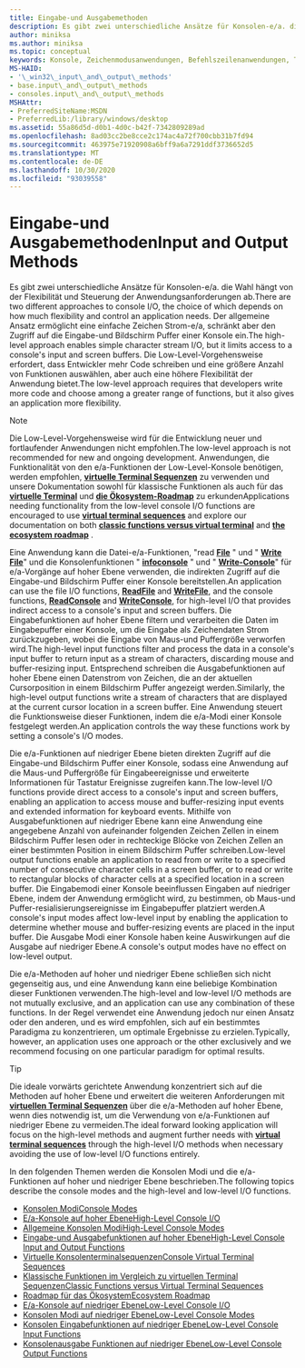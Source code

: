 ```yaml
---
title: Eingabe-und Ausgabemethoden
description: Es gibt zwei unterschiedliche Ansätze für Konsolen-e/a. die Wahl hängt von der Flexibilität und Steuerung der Anwendungsanforderungen ab.
author: miniksa
ms.author: miniksa
ms.topic: conceptual
keywords: Konsole, Zeichenmodusanwendungen, Befehlszeilenanwendungen, Terminalanwendungen, Konsolen-API
MS-HAID:
- '\_win32\_input\_and\_output\_methods'
- base.input\_and\_output\_methods
- consoles.input\_and\_output\_methods
MSHAttr:
- PreferredSiteName:MSDN
- PreferredLib:/library/windows/desktop
ms.assetid: 55a86d5d-d0b1-4d0c-b42f-7342809289ad
ms.openlocfilehash: 8ad03cc2be8cce2c174ac4a72f700cbb31b7fd94
ms.sourcegitcommit: 463975e71920908a6bff9a6a7291ddf3736652d5
ms.translationtype: MT
ms.contentlocale: de-DE
ms.lasthandoff: 10/30/2020
ms.locfileid: "93039558"
---
```

# <a name="input-and-output-methods"></a><span data-ttu-id="4d1a4-104">Eingabe-und Ausgabemethoden</span><span class="sxs-lookup"><span data-stu-id="4d1a4-104">Input and Output Methods</span></span>

<span data-ttu-id="4d1a4-105">Es gibt zwei unterschiedliche Ansätze für Konsolen-e/a. die Wahl hängt von der Flexibilität und Steuerung der Anwendungsanforderungen ab.</span><span class="sxs-lookup"><span data-stu-id="4d1a4-105">There are two different approaches to console I/O, the choice of which depends on how much flexibility and control an application needs.</span></span> <span data-ttu-id="4d1a4-106">Der allgemeine Ansatz ermöglicht eine einfache Zeichen Strom-e/a, schränkt aber den Zugriff auf die Eingabe-und Bildschirm Puffer einer Konsole ein.</span><span class="sxs-lookup"><span data-stu-id="4d1a4-106">The high-level approach enables simple character stream I/O, but it limits access to a console's input and screen buffers.</span></span> <span data-ttu-id="4d1a4-107">Die Low-Level-Vorgehensweise erfordert, dass Entwickler mehr Code schreiben und eine größere Anzahl von Funktionen auswählen, aber auch eine höhere Flexibilität der Anwendung bietet.</span><span class="sxs-lookup"><span data-stu-id="4d1a4-107">The low-level approach requires that developers write more code and choose among a greater range of functions, but it also gives an application more flexibility.</span></span>

> [!NOTE]
> <span data-ttu-id="4d1a4-108">Die Low-Level-Vorgehensweise wird für die Entwicklung neuer und fortlaufender Anwendungen nicht empfohlen.</span><span class="sxs-lookup"><span data-stu-id="4d1a4-108">The low-level approach is not recommended for new and ongoing development.</span></span> <span data-ttu-id="4d1a4-109">Anwendungen, die Funktionalität von den e/a-Funktionen der Low-Level-Konsole benötigen, werden empfohlen, **[virtuelle Terminal Sequenzen](console-virtual-terminal-sequences.md)** zu verwenden und unsere Dokumentation sowohl für klassische Funktionen als auch für das **[virtuelle Terminal](classic-vs-vt.md)** und **[die Ökosystem-Roadmap](ecosystem-roadmap.md)** zu erkunden</span><span class="sxs-lookup"><span data-stu-id="4d1a4-109">Applications needing functionality from the low-level console I/O functions are encouraged to use **[virtual terminal sequences](console-virtual-terminal-sequences.md)** and explore our documentation on both **[classic functions versus virtual terminal](classic-vs-vt.md)** and **[the ecosystem roadmap](ecosystem-roadmap.md)** .</span></span>

<span data-ttu-id="4d1a4-110">Eine Anwendung kann die Datei-e/a-Funktionen, "read [**File**](https://msdn.microsoft.com/library/windows/desktop/aa365467) " und " [**Write File**](https://msdn.microsoft.com/library/windows/desktop/aa365747)" und die Konsolenfunktionen " [**infoconsole**](readconsole.md) " und " [**Write-Console**](writeconsole.md)" für e/a-Vorgänge auf hoher Ebene verwenden, die indirekten Zugriff auf die Eingabe-und Bildschirm Puffer einer Konsole bereitstellen.</span><span class="sxs-lookup"><span data-stu-id="4d1a4-110">An application can use the file I/O functions, [**ReadFile**](https://msdn.microsoft.com/library/windows/desktop/aa365467) and [**WriteFile**](https://msdn.microsoft.com/library/windows/desktop/aa365747), and the console functions, [**ReadConsole**](readconsole.md) and [**WriteConsole**](writeconsole.md), for high-level I/O that provides indirect access to a console's input and screen buffers.</span></span> <span data-ttu-id="4d1a4-111">Die Eingabefunktionen auf hoher Ebene filtern und verarbeiten die Daten im Eingabepuffer einer Konsole, um die Eingabe als Zeichendaten Strom zurückzugeben, wobei die Eingabe von Maus-und Puffergröße verworfen wird.</span><span class="sxs-lookup"><span data-stu-id="4d1a4-111">The high-level input functions filter and process the data in a console's input buffer to return input as a stream of characters, discarding mouse and buffer-resizing input.</span></span> <span data-ttu-id="4d1a4-112">Entsprechend schreiben die Ausgabefunktionen auf hoher Ebene einen Datenstrom von Zeichen, die an der aktuellen Cursorposition in einem Bildschirm Puffer angezeigt werden.</span><span class="sxs-lookup"><span data-stu-id="4d1a4-112">Similarly, the high-level output functions write a stream of characters that are displayed at the current cursor location in a screen buffer.</span></span> <span data-ttu-id="4d1a4-113">Eine Anwendung steuert die Funktionsweise dieser Funktionen, indem die e/a-Modi einer Konsole festgelegt werden.</span><span class="sxs-lookup"><span data-stu-id="4d1a4-113">An application controls the way these functions work by setting a console's I/O modes.</span></span>

<span data-ttu-id="4d1a4-114">Die e/a-Funktionen auf niedriger Ebene bieten direkten Zugriff auf die Eingabe-und Bildschirm Puffer einer Konsole, sodass eine Anwendung auf die Maus-und Puffergröße für Eingabeereignisse und erweiterte Informationen für Tastatur Ereignisse zugreifen kann.</span><span class="sxs-lookup"><span data-stu-id="4d1a4-114">The low-level I/O functions provide direct access to a console's input and screen buffers, enabling an application to access mouse and buffer-resizing input events and extended information for keyboard events.</span></span> <span data-ttu-id="4d1a4-115">Mithilfe von Ausgabefunktionen auf niedriger Ebene kann eine Anwendung eine angegebene Anzahl von aufeinander folgenden Zeichen Zellen in einem Bildschirm Puffer lesen oder in rechteckige Blöcke von Zeichen Zellen an einer bestimmten Position in einem Bildschirm Puffer schreiben.</span><span class="sxs-lookup"><span data-stu-id="4d1a4-115">Low-level output functions enable an application to read from or write to a specified number of consecutive character cells in a screen buffer, or to read or write to rectangular blocks of character cells at a specified location in a screen buffer.</span></span> <span data-ttu-id="4d1a4-116">Die Eingabemodi einer Konsole beeinflussen Eingaben auf niedriger Ebene, indem der Anwendung ermöglicht wird, zu bestimmen, ob Maus-und Puffer-resialisierungsereignisse im Eingabepuffer platziert werden.</span><span class="sxs-lookup"><span data-stu-id="4d1a4-116">A console's input modes affect low-level input by enabling the application to determine whether mouse and buffer-resizing events are placed in the input buffer.</span></span> <span data-ttu-id="4d1a4-117">Die Ausgabe Modi einer Konsole haben keine Auswirkungen auf die Ausgabe auf niedriger Ebene.</span><span class="sxs-lookup"><span data-stu-id="4d1a4-117">A console's output modes have no effect on low-level output.</span></span>

<span data-ttu-id="4d1a4-118">Die e/a-Methoden auf hoher und niedriger Ebene schließen sich nicht gegenseitig aus, und eine Anwendung kann eine beliebige Kombination dieser Funktionen verwenden.</span><span class="sxs-lookup"><span data-stu-id="4d1a4-118">The high-level and low-level I/O methods are not mutually exclusive, and an application can use any combination of these functions.</span></span> <span data-ttu-id="4d1a4-119">In der Regel verwendet eine Anwendung jedoch nur einen Ansatz oder den anderen, und es wird empfohlen, sich auf ein bestimmtes Paradigma zu konzentrieren, um optimale Ergebnisse zu erzielen.</span><span class="sxs-lookup"><span data-stu-id="4d1a4-119">Typically, however, an application uses one approach or the other exclusively and we recommend focusing on one particular paradigm for optimal results.</span></span>

> [!TIP]
> <span data-ttu-id="4d1a4-120">Die ideale vorwärts gerichtete Anwendung konzentriert sich auf die Methoden auf hoher Ebene und erweitert die weiteren Anforderungen mit **[virtuellen Terminal Sequenzen](console-virtual-terminal-sequences.md)** über die e/a-Methoden auf hoher Ebene, wenn dies notwendig ist, um die Verwendung von e/a-Funktionen auf niedriger Ebene zu vermeiden.</span><span class="sxs-lookup"><span data-stu-id="4d1a4-120">The ideal forward looking application will focus on the high-level methods and augment further needs with **[virtual terminal sequences](console-virtual-terminal-sequences.md)** through the high-level I/O methods when necessary avoiding the use of low-level I/O functions entirely.</span></span>

<span data-ttu-id="4d1a4-121">In den folgenden Themen werden die Konsolen Modi und die e/a-Funktionen auf hoher und niedriger Ebene beschrieben.</span><span class="sxs-lookup"><span data-stu-id="4d1a4-121">The following topics describe the console modes and the high-level and low-level I/O functions.</span></span>

- [<span data-ttu-id="4d1a4-122">Konsolen Modi</span><span class="sxs-lookup"><span data-stu-id="4d1a4-122">Console Modes</span></span>](console-modes.md)
- [<span data-ttu-id="4d1a4-123">E/a-Konsole auf hoher Ebene</span><span class="sxs-lookup"><span data-stu-id="4d1a4-123">High-Level Console I/O</span></span>](high-level-console-i-o.md)
- [<span data-ttu-id="4d1a4-124">Allgemeine Konsolen Modi</span><span class="sxs-lookup"><span data-stu-id="4d1a4-124">High-Level Console Modes</span></span>](high-level-console-modes.md)
- [<span data-ttu-id="4d1a4-125">Eingabe-und Ausgabefunktionen auf hoher Ebene</span><span class="sxs-lookup"><span data-stu-id="4d1a4-125">High-Level Console Input and Output Functions</span></span>](high-level-console-input-and-output-functions.md)
- [<span data-ttu-id="4d1a4-126">Virtuelle Konsolenterminalsequenzen</span><span class="sxs-lookup"><span data-stu-id="4d1a4-126">Console Virtual Terminal Sequences</span></span>](console-virtual-terminal-sequences.md)
- [<span data-ttu-id="4d1a4-127">Klassische Funktionen im Vergleich zu virtuellen Terminal Sequenzen</span><span class="sxs-lookup"><span data-stu-id="4d1a4-127">Classic Functions versus Virtual Terminal Sequences</span></span>](classic-vs-vt.md)
- [<span data-ttu-id="4d1a4-128">Roadmap für das Ökosystem</span><span class="sxs-lookup"><span data-stu-id="4d1a4-128">Ecosystem Roadmap</span></span>](ecosystem-roadmap.md)
- [<span data-ttu-id="4d1a4-129">E/a-Konsole auf niedriger Ebene</span><span class="sxs-lookup"><span data-stu-id="4d1a4-129">Low-Level Console I/O</span></span>](low-level-console-i-o.md)
- [<span data-ttu-id="4d1a4-130">Konsolen Modi auf niedriger Ebene</span><span class="sxs-lookup"><span data-stu-id="4d1a4-130">Low-Level Console Modes</span></span>](low-level-console-modes.md)
- [<span data-ttu-id="4d1a4-131">Konsolen Eingabefunktionen auf niedriger Ebene</span><span class="sxs-lookup"><span data-stu-id="4d1a4-131">Low-Level Console Input Functions</span></span>](low-level-console-input-functions.md)
- [<span data-ttu-id="4d1a4-132">Konsolenausgabe Funktionen auf niedriger Ebene</span><span class="sxs-lookup"><span data-stu-id="4d1a4-132">Low-Level Console Output Functions</span></span>](low-level-console-output-functions.md)
